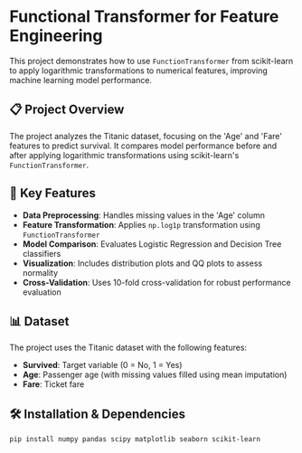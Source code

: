 # Functional Transformer for Feature Engineering

This project demonstrates how to use `FunctionTransformer` from scikit-learn to apply logarithmic transformations to numerical features, improving machine learning model performance.

## 📋 Project Overview

The project analyzes the Titanic dataset, focusing on the 'Age' and 'Fare' features to predict survival. It compares model performance before and after applying logarithmic transformations using scikit-learn's `FunctionTransformer`.

## 🎯 Key Features

- **Data Preprocessing**: Handles missing values in the 'Age' column
- **Feature Transformation**: Applies `np.log1p` transformation using `FunctionTransformer`
- **Model Comparison**: Evaluates Logistic Regression and Decision Tree classifiers
- **Visualization**: Includes distribution plots and QQ plots to assess normality
- **Cross-Validation**: Uses 10-fold cross-validation for robust performance evaluation

## 📊 Dataset

The project uses the Titanic dataset with the following features:
- **Survived**: Target variable (0 = No, 1 = Yes)
- **Age**: Passenger age (with missing values filled using mean imputation)
- **Fare**: Ticket fare

## 🛠️ Installation & Dependencies

```bash
pip install numpy pandas scipy matplotlib seaborn scikit-learn
